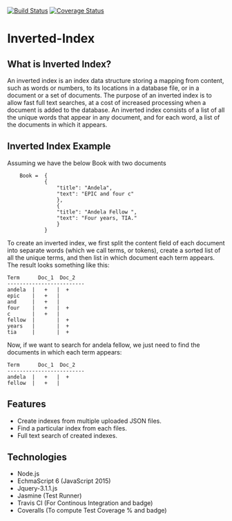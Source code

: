 [![Build Status](https://travis-ci.org/andela-oaladeusi/inverted-index.svg?branch=master)](https://travis-ci.org/andela-oaladeusi/inverted-index)
[![Coverage Status](https://coveralls.io/repos/github/andela-oaladeusi/inverted-index/badge.svg?branch=development)](https://coveralls.io/github/andela-oaladeusi/inverted-index?branch=development)
# Inverted-Index

## What is Inverted Index?

An inverted index is an index data structure storing a mapping from content, 
such as words or numbers, to its locations in a database file, or in a 
document or a set of documents.
The purpose of an inverted index is to allow fast full text searches, at a 
cost of increased processing when a document is added to the database. 
An inverted index consists of a list of all the unique words that appear in 
any document, and for each word, a list of the documents in which it appears.

## Inverted Index Example
Assuming we have the below Book with two documents

        Book =  {
                {
                    "title": "Andela",
                    "text": "EPIC and four c"
                    },
                    {
                    "title": "Andela Fellow ",
                    "text": "Four years, TIA."
                    }
                }

To create an inverted index, we first split the content field of each document
into separate words (which we call terms, or tokens), create a sorted list of
all the unique terms, and then list in which document each term appears. 
The result looks something like this:

    Term      Doc_1  Doc_2
    -------------------------
    andela  |   +   |  +
    epic    |   +   |
    and     |   +   |  
    four    |   +   |  +
    c       |   +   |  
    fellow  |       |  +
    years   |       |  +
    tia     |       |  +

Now, if we want to search for andela fellow, we just need to find the documents
in which each term appears:

    Term      Doc_1  Doc_2
    -------------------------
    andela  |   +   |  +
    fellow  |   +   |


## Features
  - Create indexes from multiple uploaded JSON files.
  - Find a particular index from each files.
  - Full text search of created indexes.

## Technologies
  - Node.js
  - EchmaScript 6 (JavaScript 2015)
  - Jquery-3.1.1.js
  - Jasmine (Test Runner)
  - Travis CI (For Continous Integration and badge)
  - Coveralls (To compute Test Coverage % and badge)